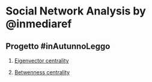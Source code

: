 Social Network Analysis by @inmediaref
======================================

Progetto #inAutunnoLeggo
------------------------

1. [Eigenvector centrality](http://marcogoldin.github.io/sna/inautunnoleggo)

2. [Betwenness centrality](http://marcogoldin.github.io/sna/inautunnoleggo2)

